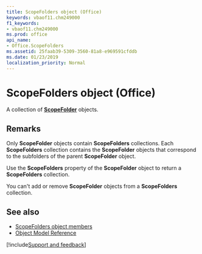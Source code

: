 ```yaml
---
title: ScopeFolders object (Office)
keywords: vbaof11.chm249000
f1_keywords:
- vbaof11.chm249000
ms.prod: office
api_name:
- Office.ScopeFolders
ms.assetid: 25faab39-5309-3560-81a8-e969591cfddb
ms.date: 01/23/2019
localization_priority: Normal
---
```



# ScopeFolders object (Office)

A collection of **[ScopeFolder](Office.ScopeFolder.md)** objects.


## Remarks

Only **ScopeFolder** objects contain **ScopeFolders** collections. Each **ScopeFolders** collection contains the **ScopeFolder** objects that correspond to the subfolders of the parent **ScopeFolder** object.

Use the **ScopeFolders** property of the **ScopeFolder** object to return a **ScopeFolders** collection.

You can't add or remove **ScopeFolder** objects from a **ScopeFolders** collection.

## See also

- [ScopeFolders object members](overview/Library-Reference/scopefolders-members-office.md)
- [Object Model Reference](overview/Library-Reference/reference-object-library-reference-for-office.md)



[!include[Support and feedback](~/includes/feedback-boilerplate.md)]